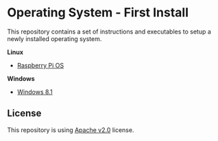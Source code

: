 # Operating System - First Install

This repository contains a set of instructions and executables to setup a newly installed operating system.

**Linux**

* [Raspberry Pi OS](./linux/rpi/README.md)

**Windows**

* [Windows 8.1](./windows/win8.1/README.md)

## License

This repository is using [Apache v2.0](./LICENSE) license. 
